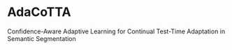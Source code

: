 # AdaCoTTA
Confidence-Aware Adaptive Learning for Continual Test-Time Adaptation in Semantic Segmentation
